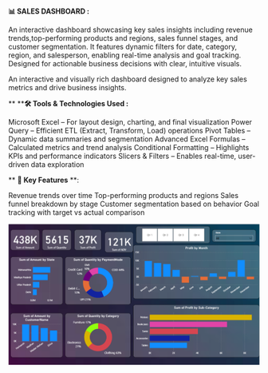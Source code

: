 **📊 SALES DASHBOARD :**

An interactive dashboard showcasing key sales insights including revenue trends,top-performing products and regions, sales funnel stages, and customer segmentation. It features dynamic filters for date, category, region, and salesperson, enabling real-time analysis and goal tracking. Designed for actionable business decisions with clear, intuitive visuals.

An interactive and visually rich dashboard designed to analyze key sales metrics and drive business insights.












**
****🛠️ Tools & Technologies Used :**

Microsoft Excel – For layout design, charting, and final visualization
Power Query – Efficient ETL (Extract, Transform, Load) operations
Pivot Tables – Dynamic data summaries and segmentation
Advanced Excel Formulas – Calculated metrics and trend analysis
Conditional Formatting – Highlights KPIs and performance indicators
Slicers & Filters – Enables real-time, user-driven data exploration








**
**📌 Key Features** **:

Revenue trends over time
Top-performing products and regions
Sales funnel breakdown by stage
Customer segmentation based on behavior
Goal tracking with target vs actual comparison



![Alt text](https://github.com/badalsingh91461/Sales_Performance_Tracker/blob/main/Sales_dashboard.png)


